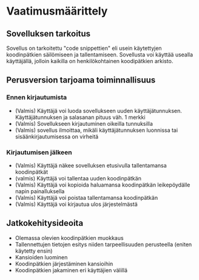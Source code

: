 # Vaatimusmäärittely

## Sovelluksen tarkoitus

Sovellus on tarkoitettu "code snippettien" eli usein käytettyjen koodinpätkien säilömiseen ja tallentamiseen.
Sovellusta voi käyttää usealla käyttäjällä, jolloin kaikilla on henkilökohtainen koodipätkien arkisto.

## Perusversion tarjoama toiminnallisuus

### Ennen kirjautumista

- (Valmis) Käyttäjä voi luoda sovellukseen uuden käyttäjätunnuksen. Käyttäjätunnuksen ja salasanan pituus väh. 1 merkki
- (Valmis) Sovellukseen kirjautuminen oikeilla tunnuksilla
- (Valmis) sovellus ilmoittaa, mikäli käyttäjätunnuksen luonnissa tai sisäänkirjautumisessa on virheitä

### Kirjautumisen jälkeen

- (Valmis) Käyttäjä näkee sovelluksen etusivulla tallentamansa koodinpätkät
- (valmis) Käyttäjä voi tallentaa uuden koodinpätkän
- (Valmis) Käyttäjä voi kopioida haluamansa koodinpätkän leikepöydälle napin painalluksella
- (Valmis) Käyttäjä voi poistaa tallentamansa koodinpätkän
- (Valmis) Käyttäjä voi kirjautua ulos järjestelmästä

## Jatkokehitysideoita

- Olemassa olevien koodinpätkien muokkaus
- Tallennettujen tietojen esitys niiden tarpeellisuuden perusteella (eniten käytetty ensin)
- Kansioiden luominen
- Koodinpätkien järjestäminen kansioihin
- Koodinpätkien jakaminen eri käyttäjien välillä